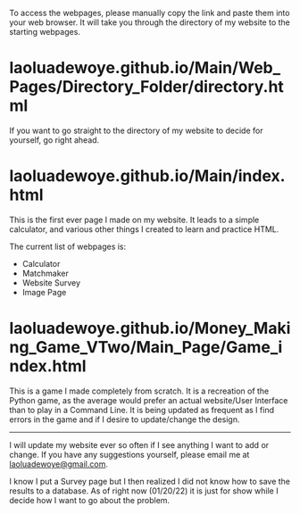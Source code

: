 To access the webpages, please manually copy the link and paste them into your web browser. 
It will take you through the directory of my website to the starting webpages.

# laoluadewoye.github.io/Main/Web_Pages/Directory_Folder/directory.html
If you want to go straight to the directory of my website to decide for yourself, go right ahead.

# laoluadewoye.github.io/Main/index.html
This is the first ever page I made on my website. It leads to a simple calculator, and various other things I created to learn and practice HTML. 

The current list of webpages is:

* Calculator
* Matchmaker
* Website Survey
* Image Page



# laoluadewoye.github.io/Money_Making_Game_VTwo/Main_Page/Game_index.html
This is a game I made completely from scratch. 
It is a recreation of the Python game, as the average would prefer an actual website/User Interface than to play in a Command Line.
It is being updated as frequent as I find errors in the game and if I desire to update/change the design.

<hr>

I will update my website ever so often if I see anything I want to add or change. If you have any suggestions yourself, please email me at laoluadewoye@gmail.com. 

I know I put a Survey page but I then realized I did not know how to save the results to a database. As of right now (01/20/22) it is just for show while I decide how I want to go about the problem. 
